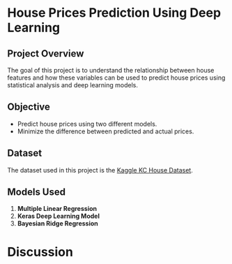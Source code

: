 # House Prices Prediction Using Deep Learning

## Project Overview

The goal of this project is to understand the relationship between house features and how these variables can be used to predict house prices using statistical analysis and deep learning models.

## Objective

- Predict house prices using two different models.
- Minimize the difference between predicted and actual prices.

## Dataset

The dataset used in this project is the [Kaggle KC House Dataset](https://www.kaggle.com/harlfoxem/housesalesprediction).

## Models Used

1. **Multiple Linear Regression**
2. **Keras Deep Learning Model**
3. **Bayesian Ridge Regression**

# Discussion 


